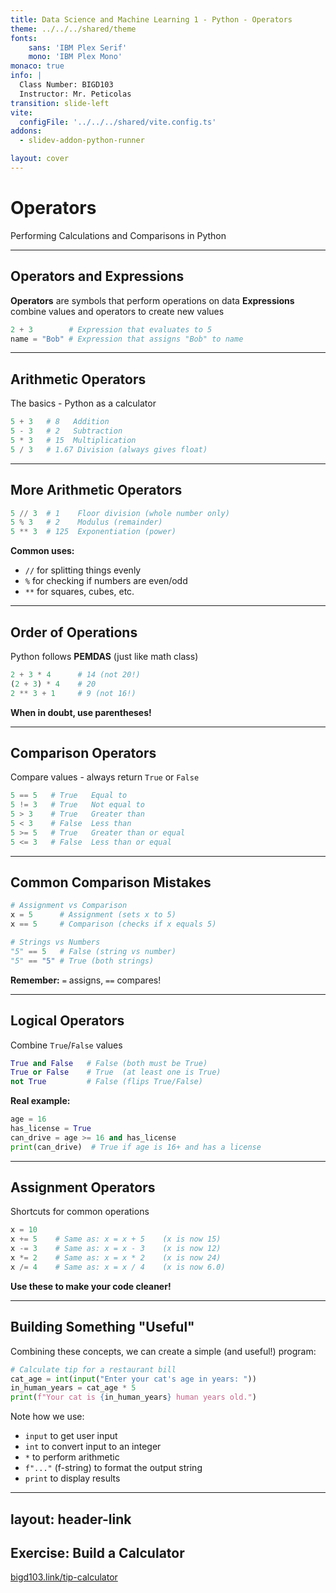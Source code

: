 ```yaml
---
title: Data Science and Machine Learning 1 - Python - Operators
theme: ../../../shared/theme
fonts:
    sans: 'IBM Plex Serif'
    mono: 'IBM Plex Mono'
monaco: true
info: |
  Class Number: BIGD103
  Instructor: Mr. Peticolas
transition: slide-left
vite:
  configFile: '../../../shared/vite.config.ts'
addons:
  - slidev-addon-python-runner

layout: cover
---
```


# Operators
Performing Calculations and Comparisons in Python

---

## Operators and Expressions

**Operators** are symbols that perform operations on data
**Expressions** combine values and operators to create new values

```python
2 + 3        # Expression that evaluates to 5
name = "Bob" # Expression that assigns "Bob" to name
```

---

## Arithmetic Operators

The basics - Python as a calculator

```python
5 + 3   # 8   Addition
5 - 3   # 2   Subtraction  
5 * 3   # 15  Multiplication
5 / 3   # 1.67 Division (always gives float)
```

---

## More Arithmetic Operators

```python
5 // 3  # 1    Floor division (whole number only)
5 % 3   # 2    Modulus (remainder)
5 ** 3  # 125  Exponentiation (power)
```

**Common uses:**
- `//` for splitting things evenly
- `%` for checking if numbers are even/odd
- `**` for squares, cubes, etc.

---

## Order of Operations

Python follows **PEMDAS** (just like math class)

```python
2 + 3 * 4      # 14 (not 20!)
(2 + 3) * 4    # 20
2 ** 3 + 1     # 9 (not 16!)
```

**When in doubt, use parentheses!**

---

## Comparison Operators

Compare values - always return `True` or `False`

```python
5 == 5   # True   Equal to
5 != 3   # True   Not equal to
5 > 3    # True   Greater than
5 < 3    # False  Less than
5 >= 5   # True   Greater than or equal
5 <= 3   # False  Less than or equal
```

---

## Common Comparison Mistakes

```python
# Assignment vs Comparison
x = 5      # Assignment (sets x to 5)
x == 5     # Comparison (checks if x equals 5)

# Strings vs Numbers
"5" == 5   # False (string vs number)
"5" == "5" # True (both strings)
```

**Remember:** `=` assigns, `==` compares!

---

## Logical Operators

Combine `True`/`False` values

```python
True and False   # False (both must be True)
True or False    # True  (at least one is True)  
not True         # False (flips True/False)
```

**Real example:**
```python
age = 16
has_license = True
can_drive = age >= 16 and has_license
print(can_drive)  # True if age is 16+ and has a license
```

---

## Assignment Operators

Shortcuts for common operations

```python
x = 10
x += 5    # Same as: x = x + 5    (x is now 15)
x -= 3    # Same as: x = x - 3    (x is now 12)
x *= 2    # Same as: x = x * 2    (x is now 24)
x /= 4    # Same as: x = x / 4    (x is now 6.0)
```

**Use these to make your code cleaner!**

---

## Building Something "Useful"

Combining these concepts, we can create a simple (and useful!) program:

```python
# Calculate tip for a restaurant bill
cat_age = int(input("Enter your cat's age in years: "))
in_human_years = cat_age * 5
print(f"Your cat is {in_human_years} human years old.")
```

Note how we use:
- `input` to get user input
- `int` to convert input to an integer
- `*` to perform arithmetic
- `f"..."` (f-string) to format the output string
- `print` to display results

---
layout: header-link
---

## Exercise: Build a Calculator

[bigd103.link/tip-calculator](https://bigd103.link/tip-calculator)
